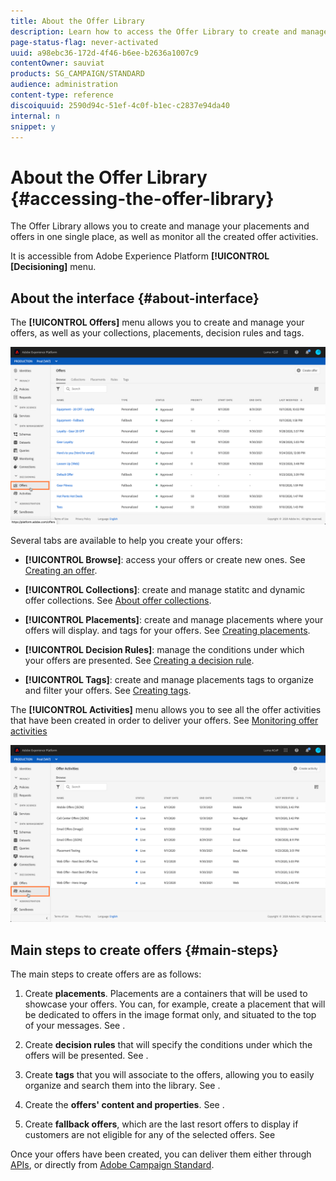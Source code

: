 ```yaml
---
title: About the Offer Library
description: Learn how to access the Offer Library to create and manage your placements and offers.
page-status-flag: never-activated
uuid: a98ebc36-172d-4f46-b6ee-b2636a1007c9
contentOwner: sauviat
products: SG_CAMPAIGN/STANDARD
audience: administration
content-type: reference
discoiquuid: 2590d94c-51ef-4c0f-b1ec-c2837e94da40
internal: n
snippet: y
---
```


# About the Offer Library {#accessing-the-offer-library}

The Offer Library allows you to create and manage your placements and offers in one single place, as well as monitor all the created offer activities.

It is accessible from Adobe Experience Platform **[!UICONTROL [Decisioning]** menu.

## About the interface {#about-interface}

The **[!UICONTROL Offers]** menu allows you to create and manage your offers, as well as your collections, placements, decision rules and tags.

![](assets/offers_access_library.png)

Several tabs are available to help you create your offers:

* **[!UICONTROL Browse]**: access your offers or create new ones. See [Creating an offer](../../offer-library/using/creating-personalized-offers.md).

* **[!UICONTROL Collections]**: create and manage statitc and dynamic offer collections. See [About offer collections](../../offer-library/using/about-offer-collections.md).

* **[!UICONTROL Placements]**: create and manage placements where your offers will display. and tags for your offers. See [Creating placements](../../offer-library/using/creating-placements.md).

* **[!UICONTROL Decision Rules]**: manage the conditions under which your offers are presented. See [Creating a decision rule](../../offer-library/using/creating-decision-rules.md).

* **[!UICONTROL Tags]**: create and manage placements tags to organize and filter your offers. See [Creating tags](../../offer-library/using/creating-tags.md).

The **[!UICONTROL Activities]** menu allows you to see all the offer activities that have been created in order to deliver your offers. See [Monitoring offer activities](../../offer-library/using/monitoring-offer-activities.md)

![](assets/offer_activities.png)


## Main steps to create offers {#main-steps}

The main steps to create offers are as follows:

1. Create **placements**. Placements are a containers that will be used to showcase your offers. You can, for example, create a placement that will be dedicated to offers in the image format only, and situated to the top of your messages. See [](../../offer-library/using/creating-placements.md).

1. Create **decision rules** that will specify the conditions under which the offers will be presented. See [](../../offer-library/using/creating-decision-rules.md).

1. Create **tags** that you will associate to the offers, allowing you to easily organize and search them into the library. See [](../../offer-library/using/creating-tags.md).

1. Create the **offers' content and properties**. See [](../../offer-library/using/creating-personalized-offers.md).

1. Create **fallback offers**, which are the last resort offers to display if customers are not eligible for any of the selected offers. See [](../../offer-library/using/creating-fallback-offers.md)

Once your offers have been created, you can deliver them  either through [APIs](https://www.adobe.io/apis/experienceplatform/home/api-reference.html#!acpdr/swagger-specs/decisioning-ode.yaml), or directly from [Adobe Campaign Standard](../../campaign-standard/using/overview.md).

